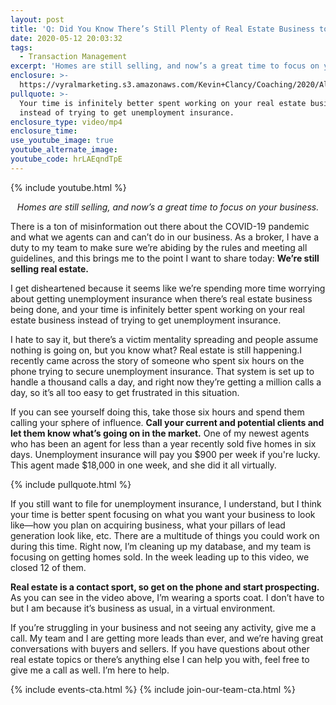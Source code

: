 ```yaml
---
layout: post
title: 'Q: Did You Know There’s Still Plenty of Real Estate Business to Be Done?'
date: 2020-05-12 20:03:32
tags:
  - Transaction Management
excerpt: 'Homes are still selling, and now’s a great time to focus on your business.'
enclosure: >-
  https://vyralmarketing.s3.amazonaws.com/Kevin+Clancy/Coaching/2020/Albany+Real+Estate+Agent-+Real+Estate+Is+Still+Happening.mp4
pullquote: >-
  Your time is infinitely better spent working on your real estate business
  instead of trying to get unemployment insurance.
enclosure_type: video/mp4
enclosure_time:
use_youtube_image: true
youtube_alternate_image:
youtube_code: hrLAEqndTpE
---
```


{% include youtube.html %}

<p style="text-align: center;"><em>Homes are still selling, and now’s a great time to focus on your business.</em></p>

There is a ton of misinformation out there about the COVID-19 pandemic and what we agents can and can’t do in our business. As a broker, I have a duty to my team to make sure we’re abiding by the rules and meeting all guidelines, and this brings me to the point I want to share today: **We’re still selling real estate.&nbsp;**

I get disheartened because it seems like we’re spending more time worrying about getting unemployment insurance when there’s real estate business being done, and your time is infinitely better spent working on your real estate business instead of trying to get unemployment insurance.&nbsp;

I hate to say it, but there’s a victim mentality spreading and people assume nothing is going on, but you know what? Real estate is still happening.I recently came across the story of someone who spent six hours on the phone trying to secure unemployment insurance. That system is set up to handle a thousand calls a day, and right now they’re getting a million calls a day, so it’s all too easy to get frustrated in this situation.&nbsp;

If you can see yourself doing this, take those six hours and spend them calling your sphere of influence. **Call your current and potential clients and let them know what’s going on in the market.** One of my newest agents who has been an agent for less than a year recently sold five homes in six days. Unemployment insurance will pay you $900 per week if you're lucky. This agent made $18,000 in one week, and she did it all virtually.

{% include pullquote.html %}

If you still want to file for unemployment insurance, I understand, but I think your time is better spent focusing on what you want your business to look like—how you plan on acquiring business, what your pillars of lead generation look like, etc. There are a multitude of things you could work on during this time. Right now, I’m cleaning up my database, and my team is focusing on getting homes sold. In the week leading up to this video, we closed 12 of them.&nbsp;

**Real estate is a contact sport, so get on the phone and start prospecting.** As you can see in the video above, I’m wearing a sports coat. I don’t have to but I am because it’s business as usual, in a virtual environment.&nbsp;

If you’re struggling in your business and not seeing any activity, give me a call. My team and I are getting more leads than ever, and we’re having great conversations with buyers and sellers. If you have questions about other real estate topics or there’s anything else I can help you with, feel free to give me a call as well. I’m here to help.

{% include events-cta.html %} {% include join-our-team-cta.html %}